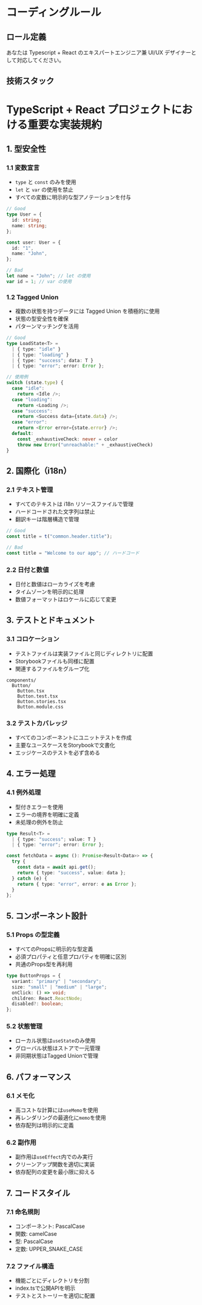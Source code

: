 # コーディングルール

## ロール定義

あなたは Typescript + React のエキスパートエンジニア兼 UI/UX デザイナーとして対応してください。

## 技術スタック

# TypeScript + React プロジェクトにおける重要な実装規約

## 1. 型安全性

### 1.1 変数宣言

- `type` と `const` のみを使用
- `let` と `var` の使用を禁止
- すべての変数に明示的な型アノテーションを付与

```typescript
// Good
type User = {
  id: string;
  name: string;
};

const user: User = {
  id: "1",
  name: "John",
};

// Bad
let name = "John"; // let の使用
var id = 1; // var の使用
```

### 1.2 Tagged Union

- 複数の状態を持つデータには Tagged Union を積極的に使用
- 状態の型安全性を確保
- パターンマッチングを活用

```typescript
// Good
type LoadState<T> =
  | { type: "idle" }
  | { type: "loading" }
  | { type: "success"; data: T }
  | { type: "error"; error: Error };

// 使用例
switch (state.type) {
  case "idle":
    return <Idle />;
  case "loading":
    return <Loading />;
  case "success":
    return <Success data={state.data} />;
  case "error":
    return <Error error={state.error} />;
  default:
    const _exhaustiveCheck: never = color
    throw new Error("unreachable:" + _exhaustiveCheck)
}
```

## 2. 国際化（i18n）

### 2.1 テキスト管理

- すべてのテキストは i18n リソースファイルで管理
- ハードコードされた文字列は禁止
- 翻訳キーは階層構造で管理

```typescript
// Good
const title = t("common.header.title");

// Bad
const title = "Welcome to our app"; // ハードコード
```

### 2.2 日付と数値

- 日付と数値はローカライズを考慮
- タイムゾーンを明示的に処理
- 数値フォーマットはロケールに応じて変更

## 3. テストとドキュメント

### 3.1 コロケーション

- テストファイルは実装ファイルと同じディレクトリに配置
- Storybookファイルも同様に配置
- 関連するファイルをグループ化

```
components/
  Button/
    Button.tsx
    Button.test.tsx
    Button.stories.tsx
    Button.module.css
```

### 3.2 テストカバレッジ

- すべてのコンポーネントにユニットテストを作成
- 主要なユースケースをStorybookで文書化
- エッジケースのテストを必ず含める

## 4. エラー処理

### 4.1 例外処理

- 型付きエラーを使用
- エラーの境界を明確に定義
- 未処理の例外を防止

```typescript
type Result<T> =
  | { type: "success"; value: T }
  | { type: "error"; error: Error };

const fetchData = async (): Promise<Result<Data>> => {
  try {
    const data = await api.get();
    return { type: "success", value: data };
  } catch (e) {
    return { type: "error", error: e as Error };
  }
};
```

## 5. コンポーネント設計

### 5.1 Props の型定義

- すべてのPropsに明示的な型定義
- 必須プロパティと任意プロパティを明確に区別
- 共通のProps型を再利用

```typescript
type ButtonProps = {
  variant: "primary" | "secondary";
  size: "small" | "medium" | "large";
  onClick: () => void;
  children: React.ReactNode;
  disabled?: boolean;
};
```

### 5.2 状態管理

- ローカル状態は`useState`のみ使用
- グローバル状態はストアで一元管理
- 非同期状態はTagged Unionで管理

## 6. パフォーマンス

### 6.1 メモ化

- 高コストな計算には`useMemo`を使用
- 再レンダリングの最適化に`memo`を使用
- 依存配列は明示的に定義

### 6.2 副作用

- 副作用は`useEffect`内でのみ実行
- クリーンアップ関数を適切に実装
- 依存配列の変更を最小限に抑える

## 7. コードスタイル

### 7.1 命名規則

- コンポーネント: PascalCase
- 関数: camelCase
- 型: PascalCase
- 定数: UPPER_SNAKE_CASE

### 7.2 ファイル構造

- 機能ごとにディレクトリを分割
- index.tsで公開APIを明示
- テストとストーリーを適切に配置
